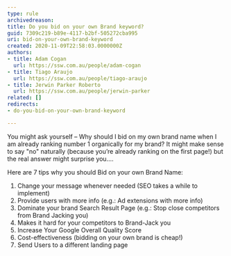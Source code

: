 ```yaml
---
type: rule
archivedreason: 
title: Do you bid on your own Brand keyword?
guid: 7309c219-b89e-4117-b2bf-505272cba995
uri: bid-on-your-own-brand-keyword
created: 2020-11-09T22:58:03.0000000Z
authors:
- title: Adam Cogan
  url: https://ssw.com.au/people/adam-cogan
- title: Tiago Araujo
  url: https://ssw.com.au/people/tiago-araujo
- title: Jerwin Parker Roberto
  url: https://ssw.com.au/people/jerwin-parker
related: []
redirects:
- do-you-bid-on-your-own-brand-keyword

---
```


You might ask yourself – Why should I bid on my own brand name when I am already ranking number 1 organically for my brand?
It might make sense to say "no" naturally (because you’re already ranking on the first page!) but the real answer might surprise you....


<!--endintro-->

Here are 7 tips why you should Bid on your own Brand Name:

1. Change your message whenever needed (SEO takes a while to implement)
2. Provide users with more info (e.g.: Ad extensions with more info)
3. Dominate your brand Search Result Page (e.g.: Stop close competitors from Brand Jacking you)
4. Makes it hard for your competitors to Brand-Jack you
5. Increase Your Google Overall Quality Score
6. Cost-effectiveness (bidding on your own brand is cheap!)
7. Send Users to a different landing page

